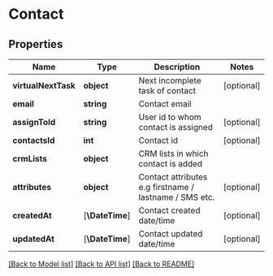 # Contact

## Properties
Name | Type | Description | Notes
------------ | ------------- | ------------- | -------------
**virtualNextTask** | **object** | Next incomplete task of contact | [optional] 
**email** | **string** | Contact email | 
**assignToId** | **string** | User id to whom contact is assigned | [optional] 
**contactsId** | **int** | Contact id | [optional] 
**crmLists** | **object** | CRM lists in which contact is added | 
**attributes** | **object** | Contact attributes e.g firstname / lastname / SMS etc. | [optional] 
**createdAt** | [**\DateTime**] | Contact created date/time | [optional] 
**updatedAt** | [**\DateTime**] | Contact updated date/time | [optional] 

[[Back to Model list]](../../README.md#documentation-for-models) [[Back to API list]](../../README.md#documentation-for-api-endpoints) [[Back to README]](../../README.md)


